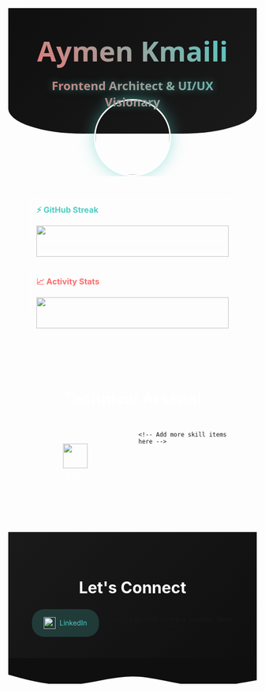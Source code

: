 <!-- PROFILE HEADER -->
<div align="center" style="position: relative; overflow: hidden;">
  <div style="background: linear-gradient(135deg, #0f0f0f 0%, #1a1a1a 100%); padding: 3rem; border-radius: 0 0 30% 30% / 0 0 20% 20%;">
    <h1 style="font-family: 'Segoe UI', sans-serif; font-size: 3.5rem; background: linear-gradient(45deg, #ff6b6b, #4ecdc4); -webkit-background-clip: text; -webkit-text-fill-color: transparent; margin: 0; position: relative; z-index: 2;">
      Aymen Kmaili
      <div style="font-size: 1.5rem; margin-top: 1rem; color: #fff; text-shadow: 0 0 15px rgba(78,205,196,0.5);">
        Frontend Architect & UI/UX Visionary
      </div>
    </h1>
  </div>
  
  <!-- ANIMATED AVATAR -->
  <div style="margin-top: -70px; position: relative; z-index: 1;">
    <img src="https://i.postimg.cc/8CwqYvH4/avatar.gif" 
         style="width: 150px; height: 150px; border-radius: 50%; border: 3px solid #fff; box-shadow: 0 0 30px rgba(78,205,196,0.5); transform: rotate(0deg); animation: float 6s ease-in-out infinite;">
  </div>
</div>

<!-- STATS GRID -->
<div style="display: grid; grid-template-columns: repeat(auto-fit, minmax(300px, 1fr)); gap: 2rem; padding: 2rem; max-width: 1200px; margin: 0 auto;">
  <div style="background: rgba(255,255,255,0.1); backdrop-filter: blur(10px); border-radius: 15px; padding: 1.5rem; border: 1px solid rgba(255,255,255,0.2);">
    <h3 style="color: #4ecdc4; margin: 0 0 1rem 0;">⚡ GitHub Streak</h3>
    <img src="https://streak-stats.demolab.com?user=kmaili&theme=dark&background=transparent&border_radius=10&date_format=M%20j%5B%2C%20Y%5D" 
         style="width: 100%; height: auto;">
  </div>
  
  <div style="background: rgba(255,255,255,0.1); backdrop-filter: blur(10px); border-radius: 15px; padding: 1.5rem; border: 1px solid rgba(255,255,255,0.2);">
    <h3 style="color: #ff6b6b; margin: 0 0 1rem 0;">📈 Activity Stats</h3>
    <img src="https://github-readme-stats.vercel.app/api?username=kmaili&show_icons=true&theme=dark&bg_color=transparent&title_color=4ecdc4&text_color=ffffff&icon_color=ff6b6b&hide_border=true" 
         style="width: 100%; height: auto;">
  </div>
</div>

<!-- SKILLS WHEEL -->
<div style="max-width: 800px; margin: 2rem auto; padding: 2rem; position: relative;">
  <h2 style="text-align: center; color: #fff; font-size: 2rem; margin-bottom: 2rem;">Technical Arsenal</h2>
  
  <div style="display: grid; grid-template-columns: repeat(auto-fit, minmax(120px, 1fr)); gap: 1.5rem; justify-items: center;">
    <div style="background: rgba(255,255,255,0.1); padding: 1rem; border-radius: 15px; width: 120px; height: 120px; display: flex; flex-direction: column; align-items: center; justify-content: center; transition: all 0.3s ease; border: 1px solid rgba(255,255,255,0.2);">
      <img src="https://cdn.jsdelivr.net/gh/devicons/devicon/icons/react/react-original.svg" 
           style="width: 50px; height: 50px; margin-bottom: 0.5rem;">
      <span style="color: #fff; font-size: 0.9rem;">React</span>
    </div>
    
    <!-- Add more skill items here -->
  </div>
</div>

<!-- CONTACT SECTION -->
<div style="background: linear-gradient(135deg, #1a1a1a 0%, #0f0f0f 100%); padding: 3rem; text-align: center;">
  <h2 style="color: #fff; font-size: 2rem; margin-bottom: 1.5rem;">Let's Connect</h2>
  
  <div style="display: flex; gap: 1.5rem; justify-content: center;">
    <a href="https://linkedin.com/in/aymen-kmaili" 
       style="display: inline-flex; align-items: center; padding: 0.8rem 1.5rem; background: rgba(78,205,196,0.2); border-radius: 25px; text-decoration: none; transition: all 0.3s ease;">
      <img src="https://cdn.jsdelivr.net/gh/devicons/devicon/icons/linkedin/linkedin-plain.svg" 
           style="width: 24px; height: 24px; margin-right: 0.5rem;">
      <span style="color: #4ecdc4;">LinkedIn</span>
    </a>
    
    <!-- Add more contact buttons here -->
  </div>
</div>

<style>
  @keyframes float {
    0% { transform: translateY(0px) rotate(0deg); }
    50% { transform: translateY(-20px) rotate(5deg); }
    100% { transform: translateY(0px) rotate(0deg); }
  }

  /* Hover effects */
  div[style*="background: rgba(255,255,255,0.1)"]:hover {
    transform: translateY(-5px);
    box-shadow: 0 10px 30px rgba(0,0,0,0.3);
  }
  
  a[style*="background: rgba(78,205,196,0.2)"]:hover {
    background: rgba(78,205,196,0.4) !important;
  }
</style>

<!-- WAVE DIVIDER -->
<svg viewBox="0 0 1440 150" style="width: 100%; margin: -5px 0;">
  <path fill="#0f0f0f" fill-opacity="1" d="M0,96L60,112C120,128,240,160,360,154.7C480,149,600,107,720,106.7C840,107,960,149,1080,160C1200,171,1320,149,1380,138.7L1440,128L1440,0L1380,0C1320,0,1200,0,1080,0C960,0,840,0,720,0C600,0,480,0,360,0C240,0,120,0,60,0L0,0Z"></path>
</svg>
